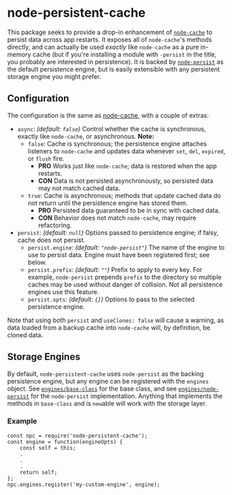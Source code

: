# node-persistent-cache

This package seeks to provide a drop-in enhancement of [`node-cache`](https://npmjs.com/package/node-cache) to persist data across app restarts. It exposes all of `node-cache`'s methods directly, and can actually be used *exactly* like `node-cache` as a pure in-memory cache (but if you're installing a module with `-persist` in the title, you probably are interested in persistence). It is backed by [`node-persist`](https://www.npmjs.com/package/node-persist) as the default persistence engine, but is easily extensible with any persistent storage engine you might prefer.

## Configuration

The configuration is the same as [node-cache](https://npmjs.com/package/node-cache#options), with a couple of extras:
* `async`: *(default: `false`)* Control whether the cache is synchronous, exactly like `node-cache`, or asynchronous.
	**Note:**
	* `false`: Cache is synchronous; the persistence engine attaches listeners to `node-cache` and updates data whenever `set`, `del`, `expired`, or `flush` fire.
		* **PRO** Works just like `node-cache`; data is restored when the app restarts.
		* **CON** Data is not persisted asynchronously, so persisted data may not match cached data.
	* `true`: Cache is asynchronous; methods that update cached data do not return until the persistence engine has stored them.
		* **PRO** Persisted data guaranteed to be in sync with cached data.
		* **CON** Behavior does not match `node-cache`, may require refactoring.
* `persist`: *(default: `null`)* Options passed to persistence engine; if falsy, cache does not persist.
	* `persist.engine`: *(default: `"node-persist"`)* The name of the engine to use to persist data. Engine must have been registered first; see below.
	* `persist.prefix`: *(default: `""`)* Prefix to apply to every key. For example, `node-persist` prepends `prefix` to the directory so multiple caches may be used without danger of collision. Not all persistence engines use this feature.
	* `persist.opts`: *(default: `{}`)* Options to pass to the selected persistence engine.

Note that using both `persist` and `useClones: false` will cause a warning, as data loaded from a backup cache into `node-cache` will, by definition, be cloned data.

## Storage Engines

By default, `node-persistent-cache` uses `node-persist` as the backing persistence engine, but any engine can be registered with the `engines` object. See [`engines/base-class`](https://github.com/thelaughingwolf/node-persistent-cache/blob/master/engines/base-class.js) for the base class, and see [`engines/node-persist`](https://github.com/thelaughingwolf/node-persistent-cache/blob/master/engines/node-persist.js) for the `node-persist` implementation. Anything that implements the methods in `base-class` and is `new`able will work with the storage layer.

### Example

~~~
const npc = require('node-persistent-cache');
const engine = function(engineOpts) {
	const self = this;
	.
	.
	.
	return self;
};
npc.engines.register('my-custom-engine', engine);
~~~